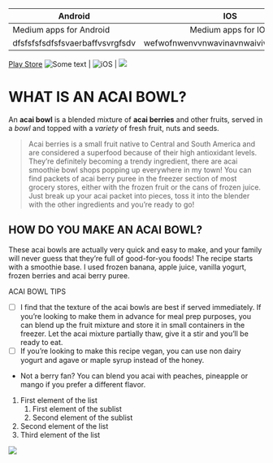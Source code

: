Android | IOS | Windows
--- | :---: | ---:
Medium apps for Android | Medium apps for IOS | Medium apps for Windows
dfsfsfsfsdfsfsvaerbaffvsvrgfsdv | wefwofnwenvvnwavinavnwaiviwrvwivwrivhh | wofnwofnooeirvnwovonwovrnowvonwrovnai
[Play Store](https://play.google.com/store?gl=AT)
![](https://www.iconfinder.com/data/icons/logos-3/228/android-512.png "Some text") | ![iOS](https://upload.wikimedia.org/wikipedia/commons/thumb/c/ca/IOS_logo.svg/2000px-IOS_logo.svg.png) | ![](https://upload.wikimedia.org/wikipedia/commons/thumb/0/0a/Unofficial_Windows_logo_variant_-_2002%E2%80%932012_%28Multicolored%29.svg/870px-Unofficial_Windows_logo_variant_-_2002%E2%80%932012_%28Multicolored%29.svg.png)




# WHAT IS AN ACAI BOWL?
An **acai bowl** is a blended mixture of __acai berries__ and other fruits, served in a _bowl_ and topped with a *variety* of fresh fruit, nuts and seeds.

> Acai berries is a small fruit native to Central and South America and are considered a superfood because of their high antioxidant levels. They’re definitely becoming a trendy ingredient, there are acai smoothie bowl shops popping up everywhere in my town! You can find packets of acai berry puree in the freezer section of most grocery stores, either with the frozen fruit or the cans of frozen juice. Just break up your acai packet into pieces, toss it into the blender with the other ingredients and you’re ready to go!

## HOW DO YOU MAKE AN ACAI BOWL?
These acai bowls are actually very quick and easy to make, and your family will never guess that they’re full of good-for-you foods! The recipe starts with a smoothie base. I used frozen banana, apple juice, vanilla yogurt, frozen berries and acai berry puree.

ACAI BOWL TIPS
- [ ] I find that the texture of the acai bowls are best if served immediately. If you’re looking to make them in advance for meal prep purposes, you can blend up the fruit mixture and store it in small containers in the freezer. Let the acai mixture partially thaw, give it a stir and you’ll be ready to eat.
- [ ] If you’re looking to make this recipe vegan, you can use non dairy yogurt and agave or maple syrup instead of the honey.
- Not a berry fan? You can blend you acai with peaches, pineapple or mango if you prefer a different flavor.

1. First element of the list
   1. First element of the sublist
   2. Second element of the sublist
2. Second element of the list
3. Third element of the list



[![](https://images-na.ssl-images-amazon.com/images/I/61phRUj2Y4L._AC_SX425_.jpg)](https://www.youtube.com/watch?v=hGFOk5OoE6Y&ab_channel=ImmortalSwings)

